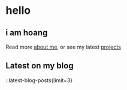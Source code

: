 # hello

## i am hoang

Read more [about me](/about), or see my latest [projects](/projects)

## Latest on my blog

::latest-blog-posts{limit=3}
